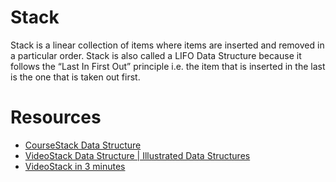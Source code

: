 # Stack

Stack is a linear collection of items where items are inserted and removed in a particular order. Stack is also called a LIFO Data Structure because it follows the “Last In First Out” principle i.e. the item that is inserted in the last is the one that is taken out first.

# Resources
- [CourseStack Data Structure](https://www.coursera.org/lecture/data-structures/stacks-UdKzQ)
- [VideoStack Data Structure | Illustrated Data Structures](https://www.youtube.com/watch?v=I5lq6sCuABE)
- [VideoStack in 3 minutes](https://www.youtube.com/watch?v=KcT3aVgrrpU)